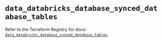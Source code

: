 # `data_databricks_database_synced_database_tables`

Refer to the Terraform Registry for docs: [`data_databricks_database_synced_database_tables`](https://registry.terraform.io/providers/databricks/databricks/1.96.0/docs/data-sources/database_synced_database_tables).
